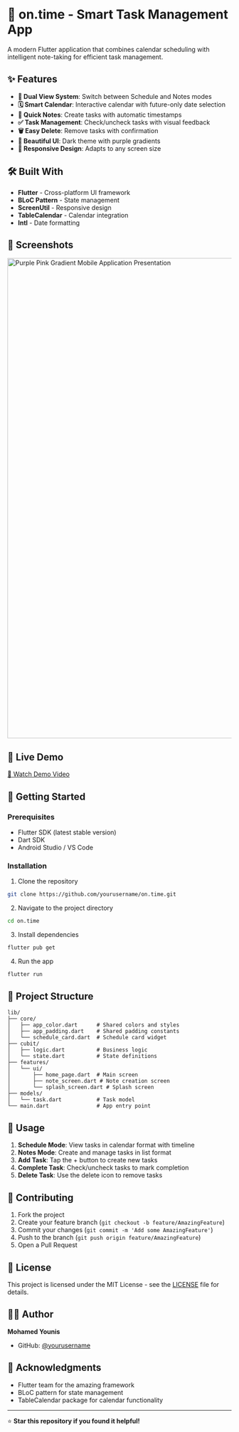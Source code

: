 # 📱 on.time - Smart Task Management App

A modern Flutter application that combines calendar scheduling with intelligent note-taking for efficient task management.

## ✨ Features

- **📅 Dual View System**: Switch between Schedule and Notes modes
- **🗓️ Smart Calendar**: Interactive calendar with future-only date selection
- **📝 Quick Notes**: Create tasks with automatic timestamps
- **✅ Task Management**: Check/uncheck tasks with visual feedback
- **🗑️ Easy Delete**: Remove tasks with confirmation
- **🎨 Beautiful UI**: Dark theme with purple gradients
- **📱 Responsive Design**: Adapts to any screen size

## 🛠️ Built With

- **Flutter** - Cross-platform UI framework
- **BLoC Pattern** - State management
- **ScreenUtil** - Responsive design
- **TableCalendar** - Calendar integration
- **Intl** - Date formatting

## 📸 Screenshots
<img width="1920" height="1080" alt="Purple Pink Gradient Mobile Application Presentation" src="https://github.com/user-attachments/assets/99947f40-7866-4180-92cd-1031565cd298" />

## 🎥 Live Demo
[🎥 Watch Demo Video](https://github.com/user-attachments/assets/4393492a-e6ed-47c5-bec7-b7f9785c0e0d)

## 🚀 Getting Started

### Prerequisites

- Flutter SDK (latest stable version)
- Dart SDK
- Android Studio / VS Code

### Installation

1. Clone the repository
```bash
git clone https://github.com/yourusername/on.time.git
```

2. Navigate to the project directory
```bash
cd on.time
```

3. Install dependencies
```bash
flutter pub get
```

4. Run the app
```bash
flutter run
```

## 📁 Project Structure

```
lib/
├── core/
│   ├── app_color.dart      # Shared colors and styles
│   ├── app_padding.dart    # Shared padding constants
│   └── schedule_card.dart  # Schedule card widget
├── cubit/
│   ├── logic.dart          # Business logic
│   └── state.dart          # State definitions
├── features/
│   └── ui/
│       ├── home_page.dart  # Main screen
│       ├── note_screen.dart # Note creation screen
│       └── splash_screen.dart # Splash screen
├── models/
│   └── task.dart           # Task model
└── main.dart               # App entry point
```

## 🎯 Usage

1. **Schedule Mode**: View tasks in calendar format with timeline
2. **Notes Mode**: Create and manage tasks in list format
3. **Add Task**: Tap the + button to create new tasks
4. **Complete Task**: Check/uncheck tasks to mark completion
5. **Delete Task**: Use the delete icon to remove tasks

## 🤝 Contributing

1. Fork the project
2. Create your feature branch (`git checkout -b feature/AmazingFeature`)
3. Commit your changes (`git commit -m 'Add some AmazingFeature'`)
4. Push to the branch (`git push origin feature/AmazingFeature`)
5. Open a Pull Request

## 📄 License

This project is licensed under the MIT License - see the [LICENSE](LICENSE) file for details.

## 👨‍💻 Author

**Mohamed Younis**
- GitHub: [@yourusername](https://github.com/mohamedyounis10/)

## 🙏 Acknowledgments

- Flutter team for the amazing framework
- BLoC pattern for state management
- TableCalendar package for calendar functionality

---

⭐ **Star this repository if you found it helpful!**
